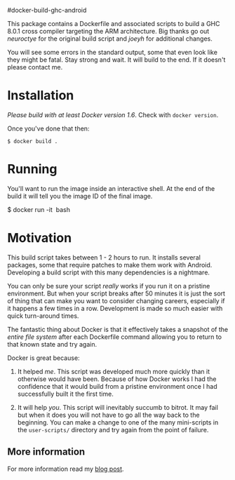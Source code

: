 #docker-build-ghc-android

This package contains a Dockerfile and associated scripts to build a
GHC 8.0.1 cross compiler targeting the ARM architecture. Big thanks go out
*neuroctye* for the original build script and *joeyh* for additional changes.

You will see some errors in the standard output, some that even look like they might be fatal.
Stay strong and wait. It will build to the end. If it doesn't please contact me.

# Installation

*Please build with at least Docker version 1.6*. Check with `docker version`.

Once you've done that then:

    $ docker build .

# Running

You'll want to run the image inside an interactive shell. At the end of
the build it will tell you the image ID of the final image.

$ docker run -it <image ID> bash

# Motivation

This build script takes between 1 - 2 hours to run. It installs several
packages, some that require patches to make them work with Android.
Developing a build script with this many dependencies is a nightmare.

You can only be sure your script *really* works if you run it on a pristine
environment. But when your script breaks after 50 minutes it is just the sort of
thing that can make you want to consider changing careers, especially if it
happens a few times in a row. Development is made so much easier with
quick turn-around times.

The fantastic thing about Docker is that it effectively takes a snapshot of the *entire
file system* after each Dockerfile command allowing you to return to that
known state and try again.

Docker is great because:

1. It helped *me*. This script was developed much more quickly than it otherwise
   would have been. Because of how Docker works I had the confidence that it
   would build from a pristine environment once I had successfully built it the
   first time.


2. It will help *you*. This script will inevitably succumb to bitrot.
   It may fail but when it does you will not have to go all the way back to the
   beginning. You can make a change to one of the many mini-scripts in the
   ```user-scripts/``` directory and try again from the point of failure.

## More information

For more information read my [blog post](http://lambdalog.seanseefried.com/posts/2014-12-12-docker-build-scripts.html).
